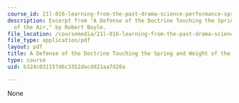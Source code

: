 ```yaml
---
course_id: 21l-016-learning-from-the-past-drama-science-performance-spring-2009
description: Excerpt from "A Defense of the Doctrine Touching the Spring and Weight
  of the Air," by Robert Boyle.
file_location: /coursemedia/21l-016-learning-from-the-past-drama-science-performance-spring-2009/b324c031157d6c3352dacdd21aa7d28a_MIT21L_016s09_read07_boyle_defense.pdf
file_type: application/pdf
layout: pdf
title: A Defense of the Doctrine Touching the Spring and Weight of the Air
type: course
uid: b324c031157d6c3352dacdd21aa7d28a

---
```

None